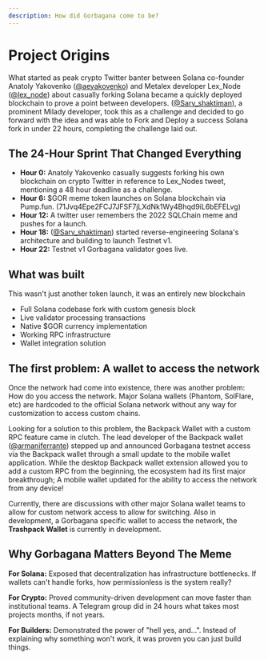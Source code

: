 ```yaml
---
description: How did Gorbagana come to be?
---
```


# Project Origins

What started as peak crypto Twitter banter between Solana co-founder Anatoly Yakovenko ([@aeyakovenko](https://x.com/aeyakovenko)) and Metalex developer Lex\_Node ([@lex\_node](https://x.com/lex_node)) about casually forking Solana became a quickly deployed blockchain to prove a point between developers. ([@Sarv\_shaktiman](https://x.com/Sarv_shaktiman)), a prominent Milady developer, took this as a challenge and decided to go forward with the idea and was able to Fork and Deploy a success Solana fork in under 22 hours, completing the challenge laid out.

## The 24-Hour Sprint That Changed Everything

* **Hour 0:** Anatoly Yakovenko casually suggests forking his own blockchain on crypto Twitter in reference to Lex_Nodes tweet, mentioning a 48 hour deadline as a challenge.
* **Hour 6:** $GOR meme token launches on Solana blockchain via Pump.fun. (71Jvq4Epe2FCJ7JFSF7jLXdNk1Wy4Bhqd9iL6bEFELvg)
* **Hour 12:** A twitter user remembers the 2022 SQLChain meme and pushes for a launch.
* **Hour 18:** ([@Sarv\_shaktiman](https://x.com/Sarv_shaktiman)) started reverse-engineering Solana's architecture and building to launch Testnet v1.
* **Hour 22:** Testnet v1 Gorbagana validator goes live.

## What was built

This wasn't just another token launch, it was an entirely new blockchain

* Full Solana codebase fork with custom genesis block
* Live validator processing transactions
* Native $GOR currency implementation
* Working RPC infrastructure
* Wallet integration solution

## The first problem: A wallet to access the network

Once the network had come into existence, there was another problem: How do you access the network. Major Solana wallets (Phantom, SolFlare, etc) are hardcoded to the official Solana network without any way for customization to access custom chains.

Looking for a solution to this problem, the Backpack Wallet with a custom RPC feature came in clutch. The lead developer of the Backpack wallet ([@armaniferrante](https://x.com/armaniferrante)) stepped up and announced Gorbagana testnet access via the Backpack wallet through a small update to the mobile wallet application. While the desktop Backpack wallet extension allowed you to add a custom RPC from the beginning, the ecosystem had its first major breakthrough; A mobile wallet updated for the ability to access the network from any device!

Currently, there are discussions with other major Solana wallet teams to allow for custom network access to allow for switching. Also in development, a Gorbagana specific wallet to access the network, the **Trashpack Wallet** is currently in development.

## Why Gorbagana Matters Beyond The Meme

**For Solana:** Exposed that decentralization has infrastructure bottlenecks. If wallets can't handle forks, how permissionless is the system really?

**For Crypto:** Proved community-driven development can move faster than institutional teams. A Telegram group did in 24 hours what takes most projects months, if not years.

**For Builders:** Demonstrated the power of "hell yes, and...". Instead of explaining why something won't work, it was proven you can just build things.

##

